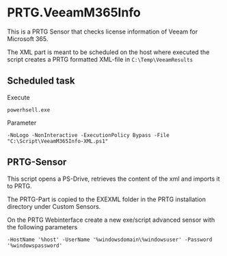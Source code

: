 # PRTG.VeeamM365Info

This is a PRTG Sensor that checks license information of Veeam for Microsoft 365.

The XML part is meant to be scheduled on the host where executed the script creates a PRTG formatted XML-file in ```C:\Temp\VeeamResults```

## Scheduled task

Execute

```powerhsell.exe```

Parameter

```-NoLogo -NonInteractive -ExecutionPolicy Bypass -File "C:\Script\VeeamM365Info-XML.ps1"```

## PRTG-Sensor

This script opens a PS-Drive, retrieves the content of the xml and imports it to PRTG.

The PRTG-Part is copied to the EXEXML folder in the PRTG installation directory under Custom Sensors. 

On the PRTG Webinterface create a new exe/script advanced sensor with the following parameters

```-HostName '%host' -UserName '%windowsdomain\%windowsuser' -Password '%windowspassword'```
